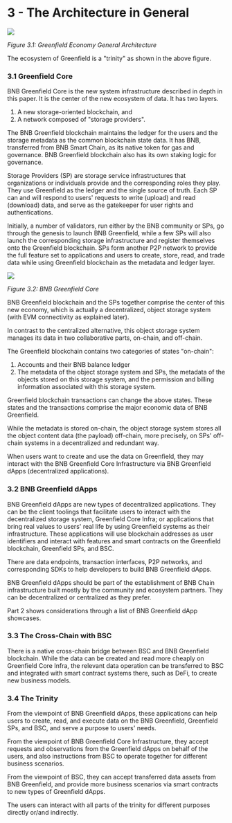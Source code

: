 # 3 - The Architecture in General

![](<../../assets/3 Greenfield Economy General Architecture.png>)

_Figure 3.1: Greenfield Economy General Architecture_

The ecosystem of Greenfield is a "trinity" as shown in the above figure.

### 3.1 Greenfield Core

BNB Greenfield Core is the new system infrastructure described in depth in this paper. It is the center of the new ecosystem of data. It has two layers.

1. A new storage-oriented blockchain, and
2. A network composed of "storage providers".

The BNB Greenfield blockchain maintains the ledger for the users and the storage metadata as the common blockchain state data. It has BNB, transferred from BNB Smart Chain, as its native token for gas and governance. BNB Greenfield blockchain also has its own staking logic for governance.

Storage Providers (SP) are storage service infrastructures that organizations or individuals provide and the corresponding roles they play. They use Greenfield as the ledger and the single source of truth. Each SP can and will respond to users' requests to write (upload) and read (download) data, and serve as the gatekeeper for user rights and authentications.

Initially, a number of validators, run either by the BNB community or SPs, go through the genesis to launch BNB Greenfield, while a few SPs will also launch the corresponding storage infrastructure and register themselves onto the Greenfield blockchain. SPs form another P2P network to provide the full feature set to applications and users to create, store, read, and trade data while using Greenfield blockchain as the metadata and ledger layer.

![](<../../assets/3.2 BNB Greenfield Core.jpg>)

_Figure 3.2: BNB Greenfield Core_

BNB Greenfield blockchain and the SPs together comprise the center of this new economy, which is actually a decentralized, object storage system (with EVM connectivity as explained later).

In contrast to the centralized alternative, this object storage system manages its data in two collaborative parts, on-chain, and off-chain.

The Greenfield blockchain contains two categories of states "on-chain":

1. Accounts and their BNB balance ledger
2. The metadata of the object storage system and SPs, the metadata of the objects stored on this storage system, and the permission and billing information associated with this storage system.

Greenfield blockchain transactions can change the above states. These states and the transactions comprise the major economic data of BNB Greenfield.

While the metadata is stored on-chain, the object storage system stores all the object content data (the payload) off-chain, more precisely, on SPs' off-chain systems in a decentralized and redundant way.

When users want to create and use the data on Greenfield, they may interact with the BNB Greenfield Core Infrastructure via BNB Greenfield dApps (decentralized applications).

### 3.2 BNB Greenfield dApps

BNB Greenfield dApps are new types of decentralized applications. They can be the client toolings that facilitate users to interact with the decentralized storage system, Greenfield Core Infra; or applications that bring real values to users' real life by using Greenfield systems as their infrastructure. These applications will use blockchain addresses as user identifiers and interact with features and smart contracts on the Greenfield blockchain, Greenfield SPs, and BSC.

There are data endpoints, transaction interfaces, P2P networks, and corresponding SDKs to help developers to build BNB Greenfield dApps.

BNB Greenfield dApps should be part of the establishment of BNB Chain infrastructure built mostly by the community and ecosystem partners. They can be decentralized or centralized as they prefer.

Part 2 shows considerations through a list of BNB Greenfield dApp showcases.

### 3.3 The Cross-Chain with BSC

There is a native cross-chain bridge between BSC and BNB Greenfield blockchain. While the data can be created and read more cheaply on Greenfield Core Infra, the relevant data operation can be transferred to BSC and integrated with smart contract systems there, such as DeFi, to create new business models.

### 3.4 The Trinity

From the viewpoint of BNB Greenfield dApps, these applications can help users to create, read, and execute data on the BNB Greenfield, Greenfield SPs, and BSC, and serve a purpose to users' needs.

From the viewpoint of BNB Greenfield Core Infrastructure, they accept requests and observations from the Greenfield dApps on behalf of the users, and also instructions from BSC to operate together for different business scenarios.

From the viewpoint of BSC, they can accept transferred data assets from BNB Greenfield, and provide more business scenarios via smart contracts to new types of Greenfield dApps.

The users can interact with all parts of the trinity for different purposes directly or/and indirectly.
